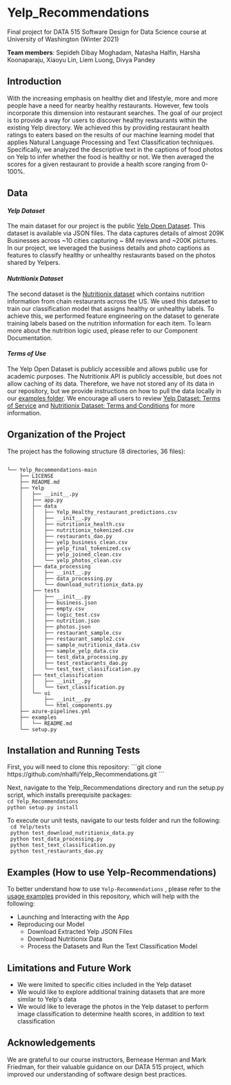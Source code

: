 # Yelp_Recommendations
Final project for DATA 515 Software Design for Data Science course at University of Washington (Winter 2021)

**Team members**: Sepideh Dibay Moghadam, Natasha Halfin, Harsha Koonaparaju, Xiaoyu Lin, Liem Luong, Divya Pandey

<h2> Introduction </h2>
With the increasing emphasis on healthy diet and lifestyle, more and more people have a need for nearby healthy restaurants. However, few tools incorporate this dimension into restaurant searches. The goal of our project is to provide a way for users to discover healthy restaurants within the existing Yelp directory. We achieved this by providing restaurant health ratings to eaters based on the results of our machine learning model that applies Natural Language Processing and Text Classification techniques. Specifically, we analyzed the descriptive text in the captions of food photos on Yelp to infer whether the food is healthy or not. We then averaged the scores for a given restaurant to provide a health score ranging from 0-100%.

<h2>Data</h2>

<i> <h4> Yelp Dataset </h4></i> The main dataset for our project is the public [Yelp Open Dataset](https://www.yelp.com/dataset). This dataset is available via JSON files. The data captures details of almost 209K Businesses across ~10 cities capturing ~ 8M reviews and ~200K pictures. In our project, we leveraged the business details and photo captions as features to classify healthy or unhealthy restaurants based on the photos shared by Yelpers. 

<i> <h4> Nutritionix Dataset </h4></i> The second dataset is the [Nutritionix dataset](https://www.nutritionix.com/business/api) which contains nutrition information from chain restaurants across the US.  We used this dataset to train our classification model that assigns healthy or unhealthy labels. To achieve this, we performed feature engineering on the dataset to generate training labels based on the nutrition information for each item. To learn more about the nutrition logic used, please refer to our Component Documentation. <br>

<i> <h4> Terms of Use </h4></i>
The Yelp Open Dataset is publicly accessible and allows public use for academic purposes. The Nutritionix API is publicly accessible, but does not allow caching of its data. Therefore, we have not stored any of its data in our repository, but we provide instructions on how to pull the data locally in our [examples folder](https://github.com/nhalfi/Yelp_Recommendations/tree/main/examples). We encourage all users to review [Yelp Dataset: Terms of Service](https://terms.yelp.com/tos/en_us/20200101_en_us/) and [Nutritionix Dataset: Terms and Conditions](https://www.nutritionix.com/apiterms) for more information.


<h2>Organization of the Project</h2>
The project has the following structure (8 directories, 36 files): <br>

```
  
└── Yelp_Recommendations-main
    ├── LICENSE
    ├── README.md
    ├── Yelp
    │   ├── __init__.py
    │   ├── app.py
    │   ├── data
    │   │   ├── Yelp_Healthy_restaurant_predictions.csv
    │   │   ├── __init__.py
    │   │   ├── nutritionix_health.csv
    │   │   ├── nutritionix_tokenized.csv
    │   │   ├── restaurants_dao.py
    │   │   ├── yelp_business_clean.csv
    │   │   ├── yelp_final_tokenized.csv
    │   │   ├── yelp_joined_clean.csv
    │   │   └── yelp_photos_clean.csv
    │   ├── data_processing
    │   │   ├── __init__.py
    │   │   ├── data_processing.py
    │   │   └── download_nutritionix_data.py
    │   ├── tests
    │   │   ├── __init__.py
    │   │   ├── business.json
    │   │   ├── empty.csv
    │   │   ├── logic_test.csv
    │   │   ├── nutrition.json
    │   │   ├── photos.json
    │   │   ├── restaurant_sample.csv
    │   │   ├── restaurant_sample2.csv
    │   │   ├── sample_nutritionix_data.csv
    │   │   ├── sample_yelp_data.csv
    │   │   ├── test_data_processing.py
    │   │   ├── test_restaurants_dao.py
    │   │   └── test_text_classification.py
    │   ├── text_classification
    │   │   ├── __init__.py
    │   │   └── text_classification.py
    │   └── ui
    │       ├── __init__.py
    │       └── html_components.py
    ├── azure-pipelines.yml
    ├── examples
    │   └── README.md
    └── setup.py
```

<h2>Installation and Running Tests</h2> 
First, you will need to clone this repository:    
```git clone https://github.com/nhalfi/Yelp_Recommendations.git ```  

Next, navigate to the Yelp_Recommendations directory and run the setup.py script, which installs prerequisite packages:  
```cd Yelp_Recommendations ```    
```python setup.py install ```    

To execute our unit tests, navigate to our tests folder and run the following:  
``` cd Yelp/tests```  
``` python test_download_nutritionix_data.py```  
``` python test_data_processing.py```  
``` python test_text_classification.py```  
``` python test_restaurants_dao.py```  



<h2>Examples (How to use Yelp-Recommendations)</h2> 

To better understand how to use ```Yelp-Recommendations``` , please refer to the [usage examples](https://github.com/nhalfi/Yelp_Recommendations/tree/main/examples) provided in this repository, which will help with the following:

  * Launching and Interacting with the App <br>
  * Reproducing our Model
    * Download Extracted Yelp JSON Files
    * Download Nutritionix Data
    * Process the Datasets and Run the Text Classification Model

<h2>Limitations and Future Work</h2> 

  * We were limited to specific cities included in the Yelp dataset <br>
  * We would like to explore additional training datasets that are more similar to Yelp's data <br>
  * We would like to leverage the photos in the Yelp dataset to perform image classification to determine health scores, in addition to text classification <br>

<h2>Acknowledgements</h2> 

We are grateful to our course instructors, Bernease Herman and Mark Friedman, for their valuable guidance on our DATA 515 project, which improved our understanding of software design best practices. <br>
<br>



